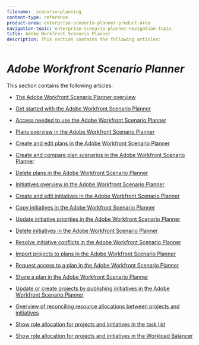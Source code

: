 ```yaml
---
filename: _scenario-planning
content-type: reference
product-area: enterprise-scenario-planner-product-area
navigation-topic: enterprise-scenario-planner-navigation-topic
title: Adobe Workfront Scenario Planner
description: This section contains the following articles:
---
```


# *Adobe Workfront Scenario Planner*

This section contains the following articles:

* [The Adobe Workfront Scenario Planner overview](../scenario-planner/scenario-planner-overview.md) 
* [Get started with the Adobe Workfront Scenario Planner](../scenario-planner/get-started-with-scenario-planning.md) 
* [Access needed to use the Adobe Workfront Scenario Planner](../scenario-planner/access-needed-to-use-sp.md)

  <!--
  <li data-mc-conditions="QuicksilverOrClassic.Quicksilver"><a href="../scenario-planner/plans-overview.md" class="MCXref xref" xrefformat="{para}">Plans overview in the Adobe Workfront Scenario Planner</a> </li>
  -->

* [Plans overview in the Adobe Workfront Scenario Planner](../scenario-planner/plans-overview.md)

  <!--
  <li data-mc-conditions="QuicksilverOrClassic.Quicksilver"><a href="../scenario-planner/create-and-edit-plans.md" class="MCXref xref" xrefformat="{para}">Create and edit plans in the Adobe Workfront Scenario Planner</a> </li>
  -->

* [Create and edit plans in the Adobe Workfront Scenario Planner](../scenario-planner/create-and-edit-plans.md)

  <!--
  <li data-mc-conditions="QuicksilverOrClassic.Quicksilver"><a href="../scenario-planner/create-and-compare-scenarios-for-a-plan.md" class="MCXref xref" xrefformat="{para}">Create and compare plan scenarios in the Adobe Workfront Scenario Planner</a> </li>
  -->

* [Create and compare plan scenarios in the Adobe Workfront Scenario Planner](../scenario-planner/create-and-compare-scenarios-for-a-plan.md)

  <!--
  <li data-mc-conditions="QuicksilverOrClassic.Quicksilver"><a href="../scenario-planner/delete-plans.md" class="MCXref xref" xrefformat="{para}">Delete plans in the Adobe Workfront Scenario Planner</a> </li>
  -->

* [Delete plans in the Adobe Workfront Scenario Planner](../scenario-planner/delete-plans.md)

  <!--
  <li data-mc-conditions="QuicksilverOrClassic.Quicksilver"><a href="../scenario-planner/initiatives-overview.md" class="MCXref xref" xrefformat="{para}">Initiatives overview in the Adobe Workfront Scenario Planner</a> </li>
  -->

* [Initiatives overview in the Adobe Workfront Scenario Planner](../scenario-planner/initiatives-overview.md)

  <!--
  <li data-mc-conditions="QuicksilverOrClassic.Quicksilver"><a href="../scenario-planner/create-and-edit-initiatives.md" class="MCXref xref" xrefformat="{para}">Create and edit initiatives in the Adobe Workfront Scenario Planner</a> </li>
  -->

* [Create and edit initiatives in the Adobe Workfront Scenario Planner](../scenario-planner/create-and-edit-initiatives.md)

  <!--
  <li data-mc-conditions="QuicksilverOrClassic.Quicksilver"><a href="../scenario-planner/copy-initiatives.md" class="MCXref xref" xrefformat="{para}">Copy initiatives in the Adobe Workfront Scenario Planner</a> </li>
  -->

* [Copy initiatives in the Adobe Workfront Scenario Planner](../scenario-planner/copy-initiatives.md)

  <!--
  <li data-mc-conditions="QuicksilverOrClassic.Quicksilver"><a href="../scenario-planner/prioritize-initiatives.md" class="MCXref xref" xrefformat="{para}">Update initiative priorities in the Adobe Workfront Scenario Planner</a> </li>
  -->

* [Update initiative priorities in the Adobe Workfront Scenario Planner](../scenario-planner/prioritize-initiatives.md)

  <!--
  <li data-mc-conditions="QuicksilverOrClassic.Quicksilver"><a href="../scenario-planner/delete-initiatives.md" class="MCXref xref" xrefformat="{para}">Delete initiatives in the Adobe Workfront Scenario Planner</a> </li>
  -->

* [Delete initiatives in the Adobe Workfront Scenario Planner](../scenario-planner/delete-initiatives.md)

  <!--
  <li data-mc-conditions="QuicksilverOrClassic.Quicksilver"><a href="../scenario-planner/resolve-conflicts-in-sp.md" class="MCXref xref" xrefformat="{para}">Resolve initiative conflicts in the Adobe Workfront Scenario Planner</a> </li>
  -->

* [Resolve initiative conflicts in the Adobe Workfront Scenario Planner](../scenario-planner/resolve-conflicts-in-sp.md)

  <!--
  <li data-mc-conditions="QuicksilverOrClassic.Quicksilver"><a href="../scenario-planner/import-projects-to-plans.md" class="MCXref xref" xrefformat="{para}">Import projects to plans in the Adobe Workfront Scenario Planner</a> </li>
  -->

* [Import projects to plans in the Adobe Workfront Scenario Planner](../scenario-planner/import-projects-to-plans.md)

  <!--
  <li data-mc-conditions="QuicksilverOrClassic.Quicksilver"><a href="../scenario-planner/request-access-to-plan.md" class="MCXref xref" xrefformat="{para}">Request access to a plan in the Adobe Workfront Scenario Planner</a> </li>
  -->

* [Request access to a plan in the Adobe Workfront Scenario Planner](../scenario-planner/request-access-to-plan.md)

  <!--
  <li data-mc-conditions="QuicksilverOrClassic.Quicksilver"><a href="../scenario-planner/share-a-plan.md" class="MCXref xref" xrefformat="{para}">Share a plan in the Adobe Workfront Scenario Planner</a> </li>
  -->

* [Share a plan in the Adobe Workfront Scenario Planner](../scenario-planner/share-a-plan.md)

  <!--
  <li data-mc-conditions="QuicksilverOrClassic.Quicksilver"><a href="../scenario-planner/publish-scenarios-update-projects.md" class="MCXref xref" xrefformat="{para}">Update or create projects by publishing initiatives in the Adobe Workfront Scenario Planner</a> </li>
  -->

* [Update or create projects by publishing initiatives in the Adobe Workfront Scenario Planner](../scenario-planner/publish-scenarios-update-projects.md) 
* [Overview of reconciling resource allocations between projects and initiatives](../scenario-planner/overview-reconcile-allocations-between-projects-initiatives.md)

  <!--
  <li data-mc-conditions="QuicksilverOrClassic.Quicksilver"><a href="../scenario-planner/show-role-allocation-task-list-nwe.md" class="MCXref xref" xrefformat="{para}">Show role allocation for projects and initiatives in the task list</a> </li>
  -->

* [Show role allocation for projects and initiatives in the task list](../scenario-planner/show-role-allocation-task-list-nwe.md) 
* [Show role allocation for projects and initiatives in the Workload Balancer](../scenario-planner/show-role-allocation-workload-balancer.md)

&nbsp;
